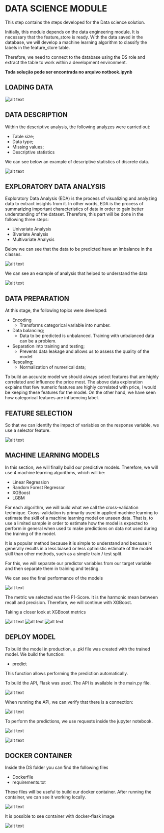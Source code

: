 # DATA SCIENCE MODULE

This step contains the steps developed for the Data science solution.

Initially, this module depends on the data engineering module. It is necessary that the feature_store is ready. With the data saved in the database, we will develop a machine learning algorithm to classify the labels in the feature_store table.

Therefore, we need to connect to the database using the DS role and extract the table to work within a development environment.

**Toda solução pode ser encontrada no arquivo notbook.ipynb**

## LOADING DATA

![alt text](screenshots/loading_data.png "Title")

## DATA DESCRIPTION

Within the descriptive analysis, the following analyzes were carried out:

- Table size;
- Data type;
- Missing values;
- Descriptive statistics

We can see below an example of descriptive statistics of discrete data.

![alt text](screenshots/descriptive_statistical.png "Title")

## EXPLORATORY DATA ANALYSIS

Exploratory Data Analysis (EDA) is the process of visualizing and analyzing data to extract insights from it. In other words, EDA is the process of summarizing important characteristics of data in order to gain better understanding of the dataset. Therefore, this part will be done in the following three steps:

- Univariate Analysis
- Bivariate Analysis
- Multivariate Analysis

Below we can see that the data to be predicted have an imbalance in the classes.

![alt text](screenshots/response_variable.png "Title")

We can see an example of analysis that helped to understand the data

![alt text](screenshots/attr_b.png "Title")


## DATA PREPARATION

At this stage, the following topics were developed:

- Encoding
     - Transforms categorical variable into number.
- Data balancing;
     - Data to be predicted is unbalanced. Training with unbalanced data can be a problem.
- Separation into training and testing;
     - Prevents data leakage and allows us to assess the quality of the model
- Rescaling;
     - Normalization of numerical data;

To build an accurate model we should always select features that are highly correlated and influence the price most. The above data exploration explains that few numeric features are highly correlated with price, I would be keeping these features for the model. On the other hand, we have seen how categorical features are influencing label.

## FEATURE SELECTION

So that we can identify the impact of variables on the response variable, we use a selector feature.

![alt text](screenshots/feature_selection.png "Title")


## MACHINE LEARNING MODELS

In this section, we will finally build our predictive models. Therefore, we will use 4 machine learning algorithms, which will be:

- Linear Regression
- Random Forest Regressor
- XGBoost
- LGBM

For each algorithm, we will build what we call the cross-validation technique. Cross-validation is primarily used in applied machine learning to estimate the skill of a machine learning model on unseen data. That is, to use a limited sample in order to estimate how the model is expected to perform in general when used to make predictions on data not used during the training of the model.

It is a popular method because it is simple to understand and because it generally results in a less biased or less optimistic estimate of the model skill than other methods, such as a simple train / test split.

For this, we will separate our predictor variables from our target variable and then separate them in training and testing.

We can see the final performance of the models

![alt text](screenshots/performance.png "Title")

The metric we selected was the F1-Score. It is the harmonic mean between recall and precision. Therefore, we will continue with XGBoost.

Taking a closer look at XGBoost metrics

![alt text](screenshots/confusion_matrix.png "Title")
![alt text](screenshots/accumulative_gain.png "Title")
![alt text](screenshots/lift_curve.png "Title")

## DEPLOY MODEL

To build the model in production, a .pkl file was created with the trained model. We build the function:

- predict

This function allows performing the prediction automatically.

To build the API, Flask was used. The API is available in the main.py file.

![alt text](screenshots/main.png "Title")

When running the API, we can verify that there is a connection:

![alt text](screenshots/start_api.png "Title")

To perform the predictions, we use requests inside the jupyter notebook.

![alt text](screenshots/request_api.png "Title")

![alt text](screenshots/results_api.png "Title")

## DOCKER CONTAINER

Inside the DS folder you can find the following files

- Dockerfile
- requirements.txt

These files will be useful to build our docker container. After running the container, we can see it working locally.


![alt text](screenshots/containers.png "Title")

It is possible to see container with docker-flask image

![alt text](screenshots/container-docker.png "Title")